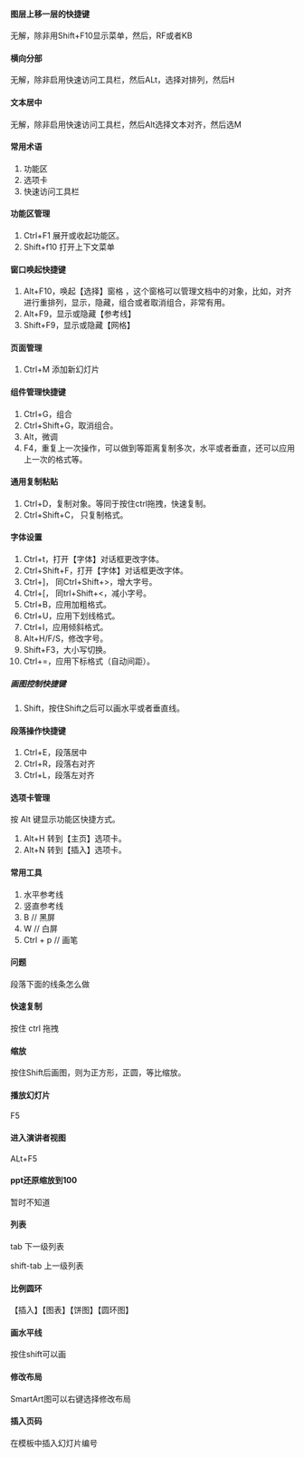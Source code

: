 #### 图层上移一层的快捷键
无解，除非用Shift+F10显示菜单，然后，RF或者KB

#### 横向分部
无解，除非启用快速访问工具栏，然后ALt，选择对排列，然后H

#### 文本居中
无解，除非启用快速访问工具栏，然后Alt选择文本对齐，然后选M

#### 常用术语
1. 功能区
1. 选项卡
1. 快速访问工具栏

#### 功能区管理
1. Ctrl+F1 展开或收起功能区。
1. Shift+f10 打开上下文菜单

#### 窗口唤起快捷键
1. Alt+F10，唤起【选择】窗格 ，这个窗格可以管理文档中的对象，比如，对齐进行重排列，显示，隐藏，组合或者取消组合，非常有用。
1. Alt+F9，显示或隐藏【参考线】
1. Shift+F9，显示或隐藏【网格】

#### 页面管理
1. Ctrl+M 添加新幻灯片

#### 组件管理快捷键
1. Ctrl+G，组合
1. Ctrl+Shift+G，取消组合。
1. Alt，微调
1. F4，重复上一次操作，可以做到等距离复制多次，水平或者垂直，还可以应用上一次的格式等。

#### 通用复制粘贴
1. Ctrl+D，复制对象。等同于按住ctrl拖拽，快速复制。
1. Ctrl+Shift+C， 只复制格式。

#### 字体设置
1. Ctrl+t，打开【字体】对话框更改字体。
1. Ctrl+Shift+F，打开【字体】对话框更改字体。
1. Ctrl+\]， 同Ctrl+Shift+>，增大字号。
1. Ctrl+\[， 同trl+Shift+<，减小字号。
1. Ctrl+B，应用加粗格式。
1. Ctrl+U，应用下划线格式。
1. Ctrl+I，应用倾斜格式。
1. Alt+H/F/S，修改字号。
1. Shift+F3，大小写切换。
1. Ctrl+=，应用下标格式（自动间距）。

##### 画图控制快捷键
1. Shift，按住Shift之后可以画水平或者垂直线。

#### 段落操作快捷键
1. Ctrl+E，段落居中
1. Ctrl+R，段落右对齐
1. Ctrl+L，段落左对齐

#### 选项卡管理
按 Alt 键显示功能区快捷方式。
1. Alt+H 转到【主页】选项卡。
1. Alt+N 转到【插入】选项卡。

#### 常用工具
1. 水平参考线
1. 竖直参考线
1. B        // 黑屏
1. W        // 白屏
1. Ctrl + p // 画笔

#### 问题
段落下面的线条怎么做

#### 快速复制
按住 ctrl 拖拽

#### 缩放
按住Shift后画图，则为正方形，正圆，等比缩放。

#### 播放幻灯片
F5

#### 进入演讲者视图
ALt+F5

#### ppt还原缩放到100 
暂时不知道

#### 列表
tab	下一级列表

shift-tab	上一级列表

#### 比例圆环  
【插入】【图表】【饼图】【圆环图】

#### 画水平线  
按住shift可以画

#### 修改布局  
SmartArt图可以右键选择修改布局

#### 插入页码  
在模板中插入幻灯片编号
